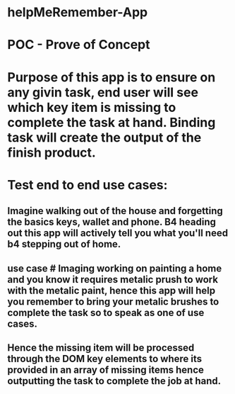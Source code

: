 # helpMeRemember-App
# POC - Prove of Concept
# Purpose of this app is to ensure on any givin task, end user will see which key item is missing to complete the task at hand. Binding task will create the output of the finish product.   
# Test end to end use cases:
## Imagine walking out of the house and forgetting the basics keys, wallet and phone. B4 heading out this app will actively tell you what you'll need b4 stepping out of home.
## use case # Imaging working on painting a home and you know it requires metalic prush to work with the metalic paint, hence this app will help you remember to bring your metalic brushes to complete the task so to speak as one of use cases. 
## Hence the missing item will be processed through the DOM key elements to where its provided in an array of missing items hence outputting the task to complete the job at hand. 

